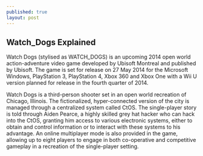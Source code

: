 ```yaml
---
published: true
layout: post
---
```


## Watch_Dogs Explained

Watch Dogs (stylised as WATCH_DOGS) is an upcoming 2014 open world action-adventure video game developed by Ubisoft Montreal and published by Ubisoft. The game is set for release on 27 May 2014 for the Microsoft Windows, PlayStation 3, PlayStation 4, Xbox 360 and Xbox One with a Wii U version planned for release in the fourth quarter of 2014.

Watch Dogs is a third-person shooter set in an open world recreation of Chicago, Illinois. The fictionalized, hyper-connected version of the city is managed through a centralized system called CtOS. The single-player story is told through Aiden Pearce, a highly skilled grey hat hacker who can hack into the CtOS, granting him access to various electronic systems, either to obtain and control information or to interact with these systems to his advantage. An online multiplayer mode is also provided in the game, allowing up to eight players to engage in both co-operative and competitive gameplay in a recreation of the single-player setting.
